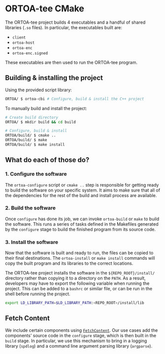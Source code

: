 # ORTOA-tee CMake

The ORTOA-tee project builds 4 executables and a handful of shared libraries (`.so` files). In particular, the executables built are:

- `client`
- `ortoa-host`
- `ortoa-enc`
- `ortoa-enc.signed`

These executables are then used to run the ORTOA-tee program.

## Building & installing the project

Using the provided script library:

```bash
ORTOA/ $ ortoa-cbi # Configure, build & install the C++ project
```

To manually build and install the project:

```bash
# Create build directory
ORTOA/ $ mkdir build && cd build

# Configure, build & install
ORTOA/build/ $ cmake ..
ORTOA/build/ $ make
ORTOA/build/ $ make install
```

## What do each of those do?

### 1. Configure the software

The `ortoa-configure` script or `cmake ..` step is responsible for getting ready to build the software on your specific system. It aims to make sure that all of the dependencies for the rest of the build and install process are available.

### 2. Build the software

Once `configure` has done its job, we can invoke `ortoa-build` or `make` to build the software. This runs a series of tasks defined in the Makefiles generated by the `configure` stage to build the finished program from its source code.

### 3. Install the software

Now that the software is built and ready to run, the files can be copied to their final destinations. The `ortoa-install` or `make install` commands will copy the built program and its libraries to the correct locations.

The ORTOA-tee project installs the software in the `${REPO_ROOT}/install/` directory rather than copying it to a directory on the `PATH`. As a result, developers may have to export the following variable when running the project. This can be added to a `bashrc` or similar file, or can be run in the shell before running the project.

```sh
export LD_LIBRARY_PATH=$LD_LIBRARY_PATH:<REPO_ROOT>/install/lib
```

## Fetch Content

We include certain components using [`FetchContent`](https://cmake.org/cmake/help/latest/module/FetchContent.html). Our use cases add the components' source code in the `configure` stage, which is then built in the `build` stage. In particular, we use this mechanism to bring in a logging library (`spdlog`) and a command line argument parsing library (`argparse`).
